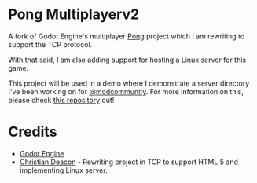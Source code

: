 # Pong Multiplayerv2
A fork of Godot Engine's multiplayer [Pong](https://github.com/godotengine/godot-demo-projects/tree/master/networking/multiplayer_pong) project which I am rewriting to support the TCP protocol.

With that said, I am also adding support for hosting a Linux server for this game.

This project will be used in a demo where I demonstrate a server directory I've been working on for [@modcommunity](https://github.com/modcommunity). For more information on this, please check [this repository](https://github.com/gamemann/tmc-servers-engine) out!

# Credits
* [Godot Engine](http://godotengine.org/)
* [Christian Deacon](https://github.com) - Rewriting project in TCP to support HTML 5 and implementing Linux server.
